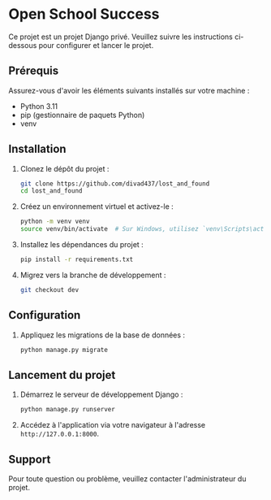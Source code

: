 # Open School Success

Ce projet est un projet Django privé. Veuillez suivre les instructions ci-dessous pour configurer et lancer le projet.

## Prérequis

Assurez-vous d'avoir les éléments suivants installés sur votre machine :

- Python 3.11
- pip (gestionnaire de paquets Python)
- venv

## Installation

1. Clonez le dépôt du projet :

    ```bash
    git clone https://github.com/divad437/lost_and_found
    cd lost_and_found
    ```

2. Créez un environnement virtuel et activez-le :

    ```bash
    python -m venv venv
    source venv/bin/activate  # Sur Windows, utilisez `venv\Scripts\activate`
    ```

3. Installez les dépendances du projet :

    ```bash
    pip install -r requirements.txt
    ```

4. Migrez vers la branche de développement :

    ```bash
    git checkout dev
    ```

## Configuration

1. Appliquez les migrations de la base de données :

    ```bash
    python manage.py migrate
    ```

## Lancement du projet

1. Démarrez le serveur de développement Django :

    ```bash
    python manage.py runserver
    ```

2. Accédez à l'application via votre navigateur à l'adresse `http://127.0.0.1:8000`.



## Support

Pour toute question ou problème, veuillez contacter l'administrateur du projet.
